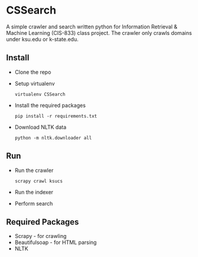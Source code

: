 # CSSearch

A simple crawler and search written python for Information Retrieval & Machine Learning (CIS-833) class project. The crawler only crawls domains under ksu.edu or k-state.edu.

## Install
* Clone the repo

* Setup virtualenv

   ```virtualenv CSSearch```

* Install the required packages

   ```pip install -r requirements.txt```

* Download NLTK data

    ```python -m nltk.downloader all```
    
## Run
* Run the crawler

   ```scrapy crawl ksucs```

* Run the indexer

* Perform search

## Required Packages
* Scrapy - for crawling
* Beautifulsoap - for HTML parsing
* NLTK 
